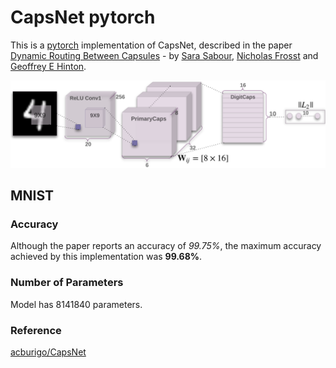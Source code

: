 # CapsNet pytorch
This is a [pytorch](http://pytorch.org/) implementation of CapsNet, described in the paper [Dynamic Routing Between Capsules](https://arxiv.org/abs/1710.09829) - by [Sara Sabour](https://arxiv.org/find/cs/1/au:+Sabour_S/0/1/0/all/0/1), [Nicholas Frosst](https://arxiv.org/find/cs/1/au:+Frosst_N/0/1/0/all/0/1) and [Geoffrey E Hinton](https://arxiv.org/find/cs/1/au:+Hinton_G/0/1/0/all/0/1).

![](image/capsulearch.png)
## MNIST
### Accuracy
Although the paper reports an accuracy of *99.75%*, the maximum accuracy achieved by this implementation was **99.68%**.

### Number of Parameters
Model has 8141840 parameters.

### Reference
[acburigo/CapsNet](https://github.com/acburigo/CapsNet/edit/master/README.md)
